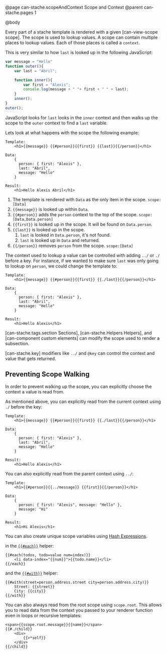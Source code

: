 @page can-stache.scopeAndContext Scope and Context
@parent can-stache.pages 1

@body

Every part of a stache template is rendered with a
given [can-view-scope scope]. The scope is used to lookup
values. A scope can contain multiple places to lookup values. Each of those
places is called a `context`.  

This is very similar to how `last` is looked up in the following JavaScript:

```js
var message = "Hello"
function outer(){
	var last = "Abril";

	function inner(){
		var first = "Alexis";
		console.log(message + " "+ first + " " + last);
	}
	inner();
}
outer();
```

JavaScript looks for `last` looks in the `inner` context and then walks up the
scope to the `outer` context to find a `last` variable.


Lets look at what happens with the scope the following example:

```
Template:
	<h1>{{message}} {{#person}}{{first}} {{last}}{{/person}}</h1>

Data:
	{
	  person: { first: "Alexis" },
	  last: "Abril",
	  message: "Hello"
    }

Result:
	<h1>Hello Alexis Abril</h1>
```

1. The template is rendered with `Data` as the only item in the scope. `scope:[Data]`
2. `{{message}}` is looked up within `Data`.
3. `{{#person}}` adds the `person` context to the top of the scope. `scope:[Data,Data.person]`
4. `{{first}}` is looked up in the scope.  It will be found on `Data.person`.
5. `{{last}}` is looked up in the scope.  
   1. `last` is looked in `Data.person`, it's not found.
   2. `last` is looked up in `Data` and returned.
6. `{{/person}}` removes `person` from the scope. `scope:[Data]`



The context used to lookup a value can be controlled with adding `../` or `./` before a
key. For instance, if we wanted to make sure `last` was only going to lookup on `person`,
we could change the template to:

```
Template:
	<h1>{{message}} {{#person}}{{first}} {{./last}}{{/person}}</h1>

Data:
	{
	  person: { first: "Alexis" },
	  last: "Abril",
	  message: "Hello"
	}

Result:
	<h1>Hello Alexis</h1>
```

[can-stache.tags.section Sections], [can-stache.Helpers Helpers],
and [can-component custom elements] can modify the scope used to render a subsection.

[can-stache.key] modifiers  like `../` and `@key` can control the context and value that
gets returned.

## Preventing Scope Walking

In order to prevent walking up the scope, you can explicitly choose the context a value is read from.

As mentioned above, you can explicitly read from the current context using `./` before the key:

```
Template:
	<h1>{{message}} {{#person}}{{first}} {{./last}}{{/person}}</h1>

Data:
	{
	  person: { first: "Alexis" },
	  last: "Abril",
	  message: "Hello"
    }

Result:
	<h1>Hello Alexis</h1>
```

You can also explicitly read from the parent context using `../`:

```
Template:
	<h1>{{#person}}{{../message}} {{first}}{{/person}}</h1>

Data:
	{
	  person: { first: "Alexis", message: "Hello" },
	  message: "Hi"
	}

Result:
	<h1>Hi Alexis</h1>
```

You can also create unique scope variables using [Hash Expressions](https://canjs.com/doc/can-stache/expressions/hash.html).

in the [`{{#each}}`](http://localhost/canjs/doc/can-stache.helpers.each.html#___eachEXPRESSIONHASH_EXPRESSION__FN__else__INVERSE___each__) helper:

```
{{#each(todos, todo=value num=index)}}
	<li data-index="{{num}}">{{todo.name}}</li>
{{/each}}
```

and the [`{{#with}}`](https://canjs.com/doc/can-stache.helpers.with.html#___withHASHES__BLOCK___with__) helper:

```
{{#with(street=person.address.street city=person.address.city)}}
    Street: {{street}}
	City: {{city}}
{{/with}}
```

You can also always read from the root scope using `scope.root`. This allows you to read data from the context you passed to your renderer function even in loops or recursive templates:

```
<span>{{scope.root.message}}{{name}}</span>
{{#./child}}
	<div>
		{{>*self}}
	</div>
{{/child}}
```
